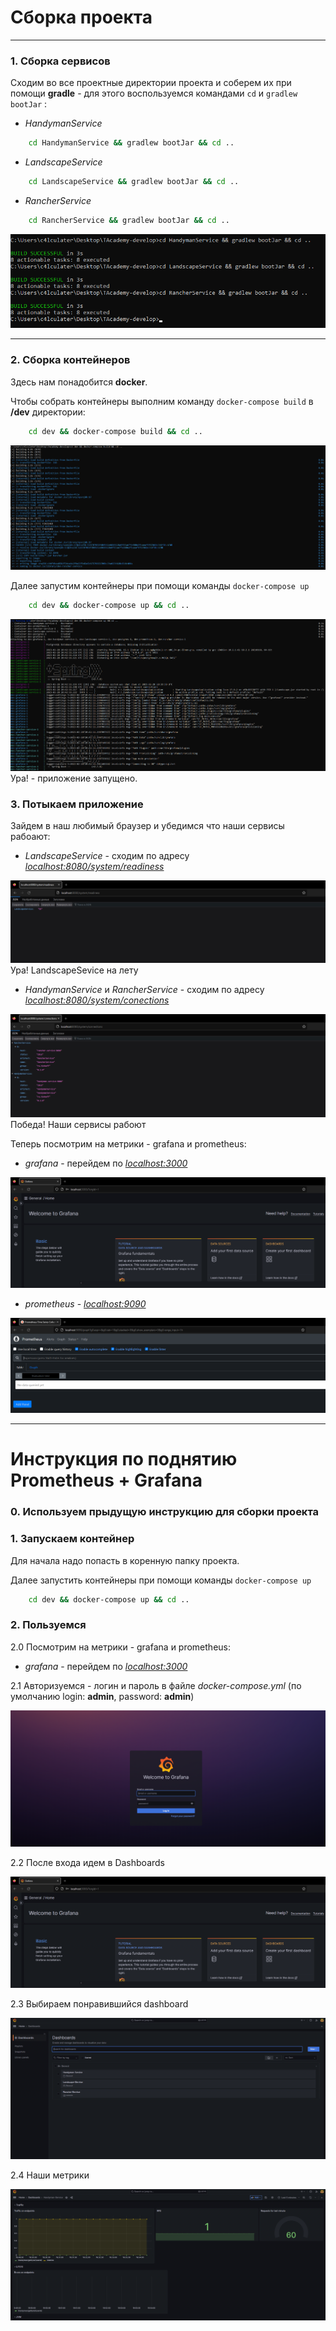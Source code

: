 # Сборка проекта

---

### 1. Сборка сервисов

Сходим во все проектные директории проекта и соберем их при помощи **gradle** - для этого воспользуемся командами `cd` и `gradlew bootJar` :
 - *HandymanService*
```bash
    cd HandymanService && gradlew bootJar && cd ..
```
 - *LandscapeService*
```bash
    cd LandscapeService && gradlew bootJar && cd ..
```
 - *RancherService*
```bash
    cd RancherService && gradlew bootJar && cd ..
```

![building_project](pictures/build_projects.png)

---

### 2. Сборка контейнеров

Здесь нам понадобится **docker**.

Чтобы собрать контейнеры выполним команду `docker-compose build` в **/dev** директории:
```bash
    cd dev && docker-compose build && cd ..
```

![docker-compose build](pictures/docker-compose_build.png)

Далее запустим контейнеры при помощи команды `docker-compose up` 
```bash
    cd dev && docker-compose up && cd ..
```

![docker-compose up](pictures/docker-compose_up.png)
Ура! - приложение запущено.

### 3. Потыкаем приложение

Зайдем в наш любимый браузер и убедимся что наши сервисы рабоают:
- *LandscapeService* - сходим по адресу *<localhost:8080/system/readiness>*

![Landscape state](pictures/LS_test.png)
Ура! LandscapeSevice на лету

- *HandymanService* и *RancherService* - сходим по адресу *<localhost:8080/system/conections>*

![Handyman and Rancher states](pictures/HS_RS_test.png)
Победа! Наши сервисы рабоют

Теперь посмотрим на метрики - grafana и prometheus:
- *grafana* - перейдем по *<localhost:3000>*

![grafana](pictures/grafana_test.png)

- *prometheus* - *<localhost:9090>*

![prometheus](pictures/prometheus_test.png)

---

# Инструкция по поднятию Prometheus + Grafana

### 0. Используем прыдущую инструкцию для сборки проекта

### 1. Запускаем контейнер
Для начала надо попасть в коренную папку проекта.

Далее запустить контейнеры при помощи команды `docker-compose up`
```bash
    cd dev && docker-compose up && cd ..
```

### 2. Пользуемся

2.0 Посмотрим на метрики - grafana и prometheus:
- *grafana* - перейдем по *<localhost:3000>*

2.1 Авторизуемся - логин и пароль в файле _docker-compose.yml_ (по умолчанию login: **admin**, password: **admin**)

![grafana](pictures/grafana_login.png)

2.2 После входа идем в Dashboards

![grafana](pictures/grafana_test.png)

2.3 Выбираем понравившийся dashboard

![grafana](pictures/grafana_dashboards.png)

2.4 Наши метрики

![grafana](pictures/grafana_example_dashboard.png)
